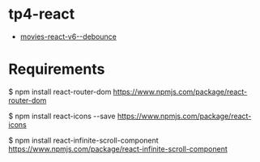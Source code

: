 # tp4-react

- <a href="https://martin-b-07e5.github.io/movies-react-v6--debounce/" title="tp4-react-v5" target="_blank">movies-react-v6--debounce</a>


# Requirements

$ npm install react-router-dom
https://www.npmjs.com/package/react-router-dom

$ npm install react-icons --save
https://www.npmjs.com/package/react-icons

$ npm install react-infinite-scroll-component
https://www.npmjs.com/package/react-infinite-scroll-component
